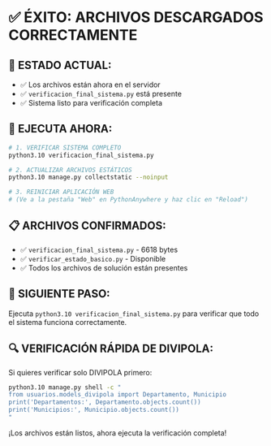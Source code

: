 # ✅ ÉXITO: ARCHIVOS DESCARGADOS CORRECTAMENTE

## 🎯 ESTADO ACTUAL:
- ✅ Los archivos están ahora en el servidor
- ✅ `verificacion_final_sistema.py` está presente
- ✅ Sistema listo para verificación completa

## 🚀 EJECUTA AHORA:

```bash
# 1. VERIFICAR SISTEMA COMPLETO
python3.10 verificacion_final_sistema.py

# 2. ACTUALIZAR ARCHIVOS ESTÁTICOS
python3.10 manage.py collectstatic --noinput

# 3. REINICIAR APLICACIÓN WEB
# (Ve a la pestaña "Web" en PythonAnywhere y haz clic en "Reload")
```

## 📋 ARCHIVOS CONFIRMADOS:
- ✅ `verificacion_final_sistema.py` - 6618 bytes
- ✅ `verificar_estado_basico.py` - Disponible
- ✅ Todos los archivos de solución están presentes

## 🎯 SIGUIENTE PASO:
Ejecuta `python3.10 verificacion_final_sistema.py` para verificar que todo el sistema funciona correctamente.

## 🔍 VERIFICACIÓN RÁPIDA DE DIVIPOLA:
Si quieres verificar solo DIVIPOLA primero:
```bash
python3.10 manage.py shell -c "
from usuarios.models_divipola import Departamento, Municipio
print('Departamentos:', Departamento.objects.count())
print('Municipios:', Municipio.objects.count())
"
```

¡Los archivos están listos, ahora ejecuta la verificación completa!
